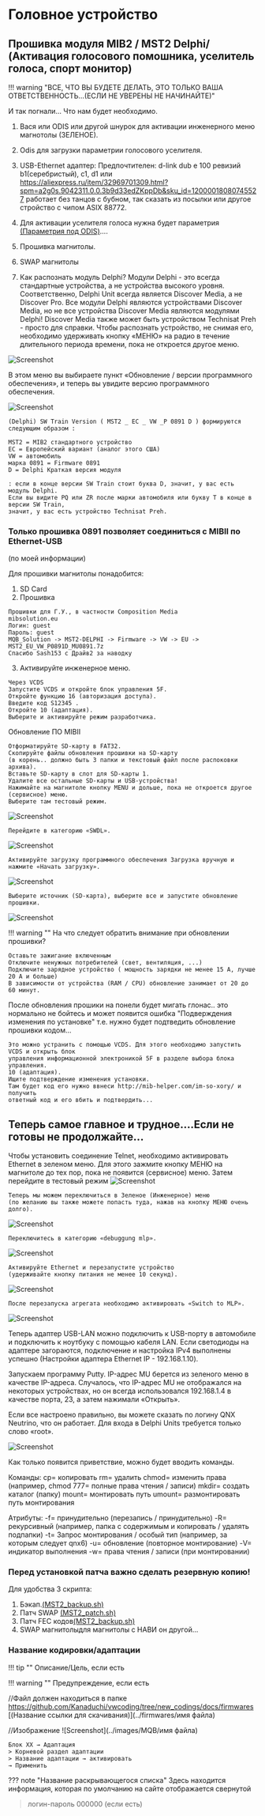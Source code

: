 # Головное устройство
## Прошивка модуля MIB2 / MST2 Delphi/ (Активация голосового помошника, уселитель голоса, спорт монитор)

!!! warning "ВСЕ, ЧТО ВЫ БУДЕТЕ ДЕЛАТЬ, ЭТО ТОЛЬКО ВАША ОТВЕТСТВЕННОСТЬ...(ЕСЛИ НЕ УВЕРЕНЫ НЕ НАЧИНАЙТЕ)"

И так погнали... 
Что нам будет необходимо.
1. Вася или ODIS или другой шнурок для активации инженерного меню магнотолы (ЗЕЛЕНОЕ).
2. Odis для загрузки параметрии голосового уселителя.
3. USB-Ethernet адаптер:
Предпочтителен: d-link dub e 100 ревизий b1(серебристый), с1, d1
или https://aliexpress.ru/item/32969701309.html?spm=a2g0s.9042311.0.0.3b9d33edZKppDb&sku_id=12000018080745527 
работает без танцов с бубном, так сказать из посылки или другое стройство с чипом ASIX 88772. 
4. Для активации уселителя голоса нужна будет параметрия [(Параметрия под ODIS)](../firmwares/5F_ICC_ONLY.xml)....
5. Прошивка магнитолы.
6. SWAP магнитолы

1. Как распознать модуль Delphi?
Модули Delphi - это всегда стандартные устройства, а не устройства высокого уровня.
Соответственно, Delphi Unit всегда является Discover Media, а не Discover Pro.
Все модули Delphi являются устройствами Discover Media, но не все устройства Discover Media являются модулями Delphi!
Discover Media также может быть устройством Technisat Preh - просто для справки. 
Чтобы распознать устройство, не снимая его, необходимо удерживать кнопку «МЕНЮ» на радио в течение  длительного периода времени, пока не откроется другое меню. 

![Screenshot](../images/MQB/MIBII/1.png)

В этом меню вы выбираете пункт «Обновление / версии программного обеспечения», и теперь вы увидите версию программного обеспечения. 

![Screenshot](../images/MQB/MIBII/2.png)

```
(Delphi) SW Train Version ( MST2 _ ЕС _ VW _P 0891 D ) формируются следующим образом :

MST2 = MIB2 стандартного устройство
ЕС = Европейский вариант (аналог этого США)
VW = автомобиль
марка 0891 = Firmware 0891
D = Delphi Краткая версия модуля

: если в конце версии SW Train стоит буква D, значит, у вас есть модуль Delphi.
Если вы видите PQ или ZR после марки автомобиля или букву T в конце в версии SW Train, 
значит, у вас есть устройство Technisat Preh. 
```

### Только прошивка 0891 позволяет соединиться с MIBII по Ethernet-USB
(по моей информации)

Для прошивки магнитолы понадобится:

1. SD Card
2. Прошивка
```
Прошивки для Г.У., в частности Composition Media
mibsolution.eu
Логин: guest
Пароль: guest
MQB_Solution -> MST2-DELPHI -> Firmware -> VW -> EU -> MST2_EU_VW_P0891D_MU0891.7z
Спасибо Sash153 с Драйв2 за наводку
```
3. Активируйте инженерное меню.
 
 ```
Через VCDS
 Запустите VCDS и откройте блок управления 5F. 
 Откройте функцию 16 (авторизация доступа). 
 Введите код S12345 . 
 Откройте 10 (адаптация). 
 Выберите и активируйте режим разработчика. 
 ```

Обновление ПО MIBII
```
Отформатируйте SD-карту в FAT32.
Скопируйте файлы обновления прошивки на SD-карту 
(в корень.. должно быть 3 папки и текстовый файл после распоковки архива).
Вставьте SD-карту в слот для SD-карты 1.
Удалите все остальные SD-карты и USB-устройства!
Нажимайте на магнитоле кнопку MENU и дольше, пока не откроется другое (сервисное) меню. 
Выберите там тестовый режим.
```
![Screenshot](../images/MQB/MIBII/3.png)

```
Перейдите в категорию «SWDL».
```
![Screenshot](../images/MQB/MIBII/4.png)
```
Активируйте загрузку программного обеспечения Загрузка вручную и нажмите «Начать загрузку».
```
![Screenshot](../images/MQB/MIBII/5.png)
```
Выберите источник (SD-карта), выберите все и запустите обновление прошивки.
```
![Screenshot](../images/MQB/MIBII/6.png)

!!! warning ""
На что следует обратить внимание при обновлении прошивки?

    Оставьте зажигание включенным
    Отключите ненужных потребителей (свет, вентиляция, ...)
    Подключите зарядное устройство ( мощность зарядки не менее 15 А, лучше 20 А и больше)
    В зависимости от устройства (RAM / CPU) обновление занимает от 20 до 60 минут.
    

После обновления прошики на понели будет мигать глонас.. это нормально не бойтесь и может появится ошибка 
"Подверждения изменения по установке" т.е. нужно будет подтведить обновление прошивки кодом...

```
Это можно устранить с помощью VCDS. Для этого необходимо запустить VCDS и открыть блок 
управления информационной электроникой 5F в разделе выбора блока управления. 
10 (адаптация). 
Ищите подтверждение изменения установки. 
Там будет код его нужно ввнеси http://mib-helper.com/im-so-xory/ и получить 
ответный код и его вбить и подтвердить...

```

## Теперь самое главное и трудное....Если не готовы не продолжайте...

Чтобы установить соединение Telnet, необходимо активировать Ethernet
в зеленом меню.
Для этого зажмите кнопку МЕНЮ на магнитоле до тех пор, пока не появится 
(сервисное) меню. Затем перейдите в тестовый режим 
![Screenshot](../images/MQB/MIBII/7.png)
```
Теперь мы можем переключиться в Зеленое (Инженерное) меню 
(по желанию вы также можете попасть туда, нажав на кнопку МЕНЮ очень долго). 
```
![Screenshot](../images/MQB/MIBII/8.png)
```
Переключитесь в категорию «debuggung mlp». 
```
![Screenshot](../images/MQB/MIBII/9.png)

```
Активируйте Ethernet и перезапустите устройство 
(удерживайте кнопку питания не менее 10 секунд). 
```
![Screenshot](../images/MQB/MIBII/10.png)
```
После перезапуска агрегата необходимо активировать «Switch to MLP». 
```
![Screenshot](../images/MQB/MIBII/11.png)

Теперь адаптер USB-LAN можно подключить к USB-порту в автомобиле и подключить к ноутбуку с 
помощью кабеля LAN. Если светодиоды на адаптере загораются, подключение и настройка IPv4 
выполнены успешно (Настройки адаптера Ethernet IP - 192.168.1.10).

Запускаем программу Putty. IP-адрес MU берется из зеленого меню в качестве IP-адреса.
Случалось, что IP-адрес MU не отображался на некоторых устройствах, но он всегда использовался 192.168.1.4
в качестве порта, 23,  а затем нажимали «Открыть». 

Если все настроено правильно, вы можете сказать по логину QNX Neutrino, что он работает.
Для входа в Delphi Units требуется только слово «root». 

![Screenshot](../images/MQB/MIBII/12.jpg)

Как только появится приветствие, можно будет вводить команды. 

Команды:
cp= копировать
rm= удалить
chmod= изменить права (например, chmod 777= полные права чтения / записи)
mkdir= создать каталог (папку)
mount= монтировать путь
umount= размонтировать путь монтирования

Атрибуты:
-f= принудительно (перезапись / принудительно)
-R= рекурсивный (например, папка с содержимым и копировать / удалять подпапки)
-t= Запрос монтирования / особый тип (например, за которым следует qnx6)
-u= обновление (повторное монтирование)
-V= индикатор выполнения
-w= права чтения / записи (при монтировании) 

### Перед установкой патча важно сделать резервную копию! 
Для удобства 3 скрипта:
1. Бэкап.[(MST2_backup.sh)](..images/MQB/MIBII/MST2_backup.sh)
2. Патч SWAP [(MST2_patch.sh)](..images/MQB/MIBII/MST2_patch.sh)
3. Патч FEC кодов[(MST2_backup.sh)](..images/MQB/MIBII/MST2_fec.sh)
4. SWAP магнитолыдля магнитолы с НАВИ он другой...






### Название кодировки/адаптации

!!! tip ""
    Описание/Цель, если есть

!!! warning ""
    Предупреждение, если есть

//Файл должен находиться в папке https://github.com/Kanaduchi/vwcoding/tree/new_codings/docs/firmwares
[(Название ссылки для скачивания)](../firmwares/имя файла)

//Изображение
![Screenshot](../images/MQB/имя файла)

```
Блок XX → Адаптация
> Корневой раздел адаптации
> Название адаптации → активировать
→ Применить
```

??? note "Название раскрывающегося списка"
Здесь находится информация, которая по умолчанию на сайте отображается свернутой

> логин-пароль 000000 (если есть)
